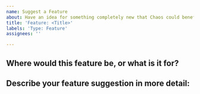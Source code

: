 ```yaml
---
name: Suggest a Feature
about: Have an idea for something completely new that Chaos could benefit from doing or having? Let us know!
title: 'Feature: <Title>'
labels: 'Type: Feature'
assignees: ''

---
```


## Where would this feature be, or what is it for?
<!-- Examples include: Audio, Rendering (Shaders), Entities, Gameplay, UI/UX, Hammer, Tools -->


## Describe your feature suggestion in more detail:
<!-- Give a clear explanation of what you want us to add. Feel free to add pictures or video directly to this description!
Please don't give vague suggestions like "Make button look better" or "Add entity that damages the player".
Think, how does it work. What are the inputs. What is the expected outcome?
-->


